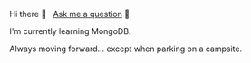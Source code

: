 Hi there 👋 &nbsp; [Ask me a question](https://github.com/omargon/omargon/issues/new) 💬 

I'm currently learning MongoDB.

Always moving forward... except when parking on a campsite.
